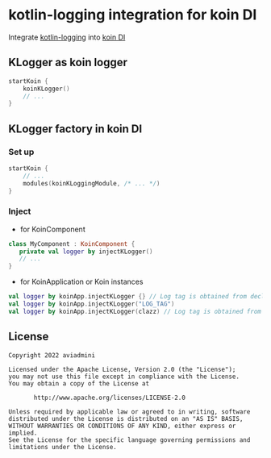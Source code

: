 # kotlin-logging integration for koin DI

Integrate [kotlin-logging](https://github.com/MicroUtils/kotlin-logging) into [koin DI](https://github.com/InsertKoinIO/koin)

## KLogger as koin logger

```kotlin
startKoin {
    koinKLogger()
    // ...
}
```

## KLogger factory in koin DI

### Set up

```kotlin
startKoin {
    // ...
    modules(koinKLoggingModule, /* ... */)
}
```

### Inject

- for KoinComponent

 ```kotlin
class MyComponent : KoinComponent {
    private val logger by injectKLogger()
    // ...
}
 ```

- for KoinApplication or Koin instances

 ```kotlin
val logger by koinApp.injectKLogger {} // Log tag is obtained from declaration context
val logger by koinApp.injectKLogger("LOG_TAG")
val logger by koinApp.injectKLogger(clazz) // Log tag is obtained from supplied class
 ```

## License

```
Copyright 2022 aviadmini

Licensed under the Apache License, Version 2.0 (the "License");
you may not use this file except in compliance with the License.
You may obtain a copy of the License at

       http://www.apache.org/licenses/LICENSE-2.0

Unless required by applicable law or agreed to in writing, software
distributed under the License is distributed on an "AS IS" BASIS,
WITHOUT WARRANTIES OR CONDITIONS OF ANY KIND, either express or implied.
See the License for the specific language governing permissions and
limitations under the License.
```
